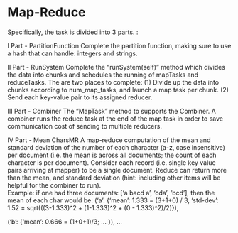 # Map-Reduce

Specifically, the task is divided into 3 parts. :

I Part - PartitionFunction 
Complete the partition function, making sure to use a hash that can handle: integers and strings.

II Part - RunSystem 
Complete the “runSystem(self)” method which divides the data into chunks and schedules the running of mapTasks and reduceTasks. The are two places to complete:
(1) Divide up the data into chunks according to num_map_tasks, and launch a map task per chunk.
(2) Send each key-value pair to its assigned reducer.

III Part - Combiner
The “MapTask” method to supports the Combiner. A combiner runs the reduce task at the end of the map task in order to save communication cost of sending to multiple reducers. 

IV Part - Mean CharsMR 
A map-reduce computation of the mean and standard deviation of the number of each character (a-z, case insensitive) per document (i.e. the mean is across all documents; the count of each character is per document). Consider each record (i.e. single key value pairs arriving at mapper) to be a single document. Reduce can return more than the mean, and standard deviation (hint: including other items will be helpful for the combiner to run).  
Example: if one had three documents: [‘a bacd a’, ‘cda’, ‘bcd’], then the mean of each char would be:
(‘a’: {‘mean’: 1.333 = (3+1+0) / 3, ‘std-dev’: 1.52 = sqrt(((3-1.333)^2 + (1-1.333)^2 + (0 - 1.333)^2)/2)}),

(‘b’: {‘mean’: 0.666 = (1+0+1)/3; … }), …
